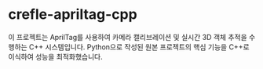 # crefle-apriltag-cpp
이 프로젝트는 AprilTag를 사용하여 카메라 캘리브레이션 및 실시간 3D 객체 추적을 수행하는 C++ 시스템입니다. Python으로 작성된 원본 프로젝트의 핵심 기능을 C++로 이식하여 성능을 최적화했습니다.
